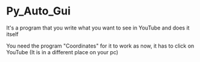 # Py_Auto_Gui
It's a program that you write what you want to see in YouTube and does it itself

You need the program "Coordinates" for it to work as now, it has to click on YouTube (It is in a different place on your pc) 
